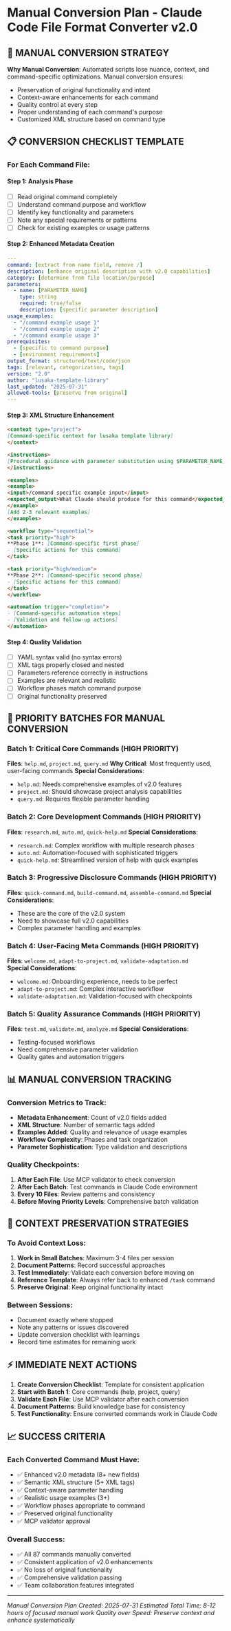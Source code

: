 # Manual Conversion Plan - Claude Code File Format Converter v2.0

## 🎯 MANUAL CONVERSION STRATEGY

**Why Manual Conversion**: Automated scripts lose nuance, context, and command-specific optimizations. Manual conversion ensures:
- Preservation of original functionality and intent
- Context-aware enhancements for each command
- Quality control at every step  
- Proper understanding of each command's purpose
- Customized XML structure based on command type

## 📋 CONVERSION CHECKLIST TEMPLATE

### For Each Command File:

#### Step 1: Analysis Phase
- [ ] Read original command completely
- [ ] Understand command purpose and workflow
- [ ] Identify key functionality and parameters
- [ ] Note any special requirements or patterns
- [ ] Check for existing examples or usage patterns

#### Step 2: Enhanced Metadata Creation
```yaml
---
command: [extract from name field, remove /]
description: [enhance original description with v2.0 capabilities]
category: [determine from file location/purpose]
parameters: 
  - name: [PARAMETER_NAME]
    type: string
    required: true/false
    description: [specific parameter description]
usage_examples:
  - "/command example usage 1"
  - "/command example usage 2" 
  - "/command example usage 3"
prerequisites: 
  - [specific to command purpose]
  - [environment requirements]
output_format: structured/text/code/json
tags: [relevant, categorization, tags]
version: "2.0"
author: "lusaka-template-library"
last_updated: "2025-07-31"
allowed-tools: [preserve from original]
---
```

#### Step 3: XML Structure Enhancement
```markdown
<context type="project">
[Command-specific context for lusaka template library]
</context>

<instructions>
[Procedural guidance with parameter substitution using $PARAMETER_NAME]
</instructions>

<examples>
<example>
<input>/command specific example input</input>
<expected_output>What Claude should produce for this command</expected_output>
</example>
[Add 2-3 relevant examples]
</examples>

<workflow type="sequential">
<task priority="high">
**Phase 1**: [Command-specific first phase]
- [Specific actions for this command]
</task>

<task priority="high/medium">
**Phase 2**: [Command-specific second phase]  
- [Specific actions for this command]
</task>
</workflow>

<automation trigger="completion">
- [Command-specific automation steps]
- [Validation and follow-up actions]
</automation>
```

#### Step 4: Quality Validation
- [ ] YAML syntax valid (no syntax errors)
- [ ] XML tags properly closed and nested
- [ ] Parameters reference correctly in instructions
- [ ] Examples are relevant and realistic
- [ ] Workflow phases match command purpose
- [ ] Original functionality preserved

## 🚀 PRIORITY BATCHES FOR MANUAL CONVERSION

### Batch 1: Critical Core Commands (HIGH PRIORITY)
**Files**: `help.md`, `project.md`, `query.md`
**Why Critical**: Most frequently used, user-facing commands
**Special Considerations**:
- `help.md`: Needs comprehensive examples of v2.0 features
- `project.md`: Should showcase project analysis capabilities
- `query.md`: Requires flexible parameter handling

### Batch 2: Core Development Commands (HIGH PRIORITY)  
**Files**: `research.md`, `auto.md`, `quick-help.md`
**Special Considerations**:
- `research.md`: Complex workflow with multiple research phases
- `auto.md`: Automation-focused with sophisticated triggers
- `quick-help.md`: Streamlined version of help with quick examples

### Batch 3: Progressive Disclosure Commands (HIGH PRIORITY)
**Files**: `quick-command.md`, `build-command.md`, `assemble-command.md`
**Special Considerations**: 
- These are the core of the v2.0 system
- Need to showcase full v2.0 capabilities
- Complex parameter handling and examples

### Batch 4: User-Facing Meta Commands (HIGH PRIORITY)
**Files**: `welcome.md`, `adapt-to-project.md`, `validate-adaptation.md`  
**Special Considerations**:
- `welcome.md`: Onboarding experience, needs to be perfect
- `adapt-to-project.md`: Complex interactive workflow
- `validate-adaptation.md`: Validation-focused with checkpoints

### Batch 5: Quality Assurance Commands (HIGH PRIORITY)
**Files**: `test.md`, `validate.md`, `analyze.md`
**Special Considerations**:
- Testing-focused workflows
- Need comprehensive parameter validation
- Quality gates and automation triggers

## 📊 MANUAL CONVERSION TRACKING

### Conversion Metrics to Track:
- **Metadata Enhancement**: Count of v2.0 fields added
- **XML Structure**: Number of semantic tags added  
- **Examples Added**: Quality and relevance of usage examples
- **Workflow Complexity**: Phases and task organization
- **Parameter Sophistication**: Type validation and descriptions

### Quality Checkpoints:
1. **After Each File**: Use MCP validator to check conversion
2. **After Each Batch**: Test commands in Claude Code environment
3. **Every 10 Files**: Review patterns and consistency
4. **Before Moving Priority Levels**: Comprehensive batch validation

## 🎯 CONTEXT PRESERVATION STRATEGIES

### To Avoid Context Loss:
1. **Work in Small Batches**: Maximum 3-4 files per session
2. **Document Patterns**: Record successful approaches
3. **Test Immediately**: Validate each conversion before moving on
4. **Reference Template**: Always refer back to enhanced `/task` command
5. **Preserve Original**: Keep original functionality intact

### Between Sessions:
- Document exactly where stopped
- Note any patterns or issues discovered
- Update conversion checklist with learnings
- Record time estimates for remaining work

## ⚡ IMMEDIATE NEXT ACTIONS

1. **Create Conversion Checklist**: Template for consistent application
2. **Start with Batch 1**: Core commands (help, project, query)
3. **Validate Each File**: Use MCP validator after each conversion
4. **Document Patterns**: Build knowledge base for consistency
5. **Test Functionality**: Ensure converted commands work in Claude Code

## 📈 SUCCESS CRITERIA

### Each Converted Command Must Have:
- ✅ Enhanced v2.0 metadata (8+ new fields)
- ✅ Semantic XML structure (5+ XML tags)
- ✅ Context-aware parameter handling
- ✅ Realistic usage examples (3+)
- ✅ Workflow phases appropriate to command
- ✅ Preserved original functionality
- ✅ MCP validator approval

### Overall Success:
- ✅ All 87 commands manually converted
- ✅ Consistent application of v2.0 enhancements
- ✅ No loss of original functionality
- ✅ Comprehensive validation passing
- ✅ Team collaboration features integrated

---

*Manual Conversion Plan Created: 2025-07-31*
*Estimated Total Time: 8-12 hours of focused manual work*
*Quality over Speed: Preserve context and enhance systematically*
